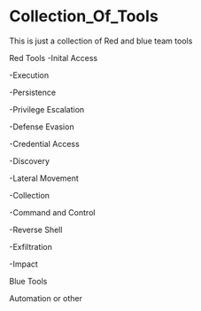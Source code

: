 # Collection_Of_Tools
This is just a collection of Red and blue team tools

Red Tools
-Inital Access

-Execution

-Persistence

-Privilege Escalation

-Defense Evasion

-Credential Access

-Discovery

-Lateral Movement

-Collection

-Command and Control

 -Reverse Shell
 
-Exfiltration

-Impact

Blue Tools



Automation or other
